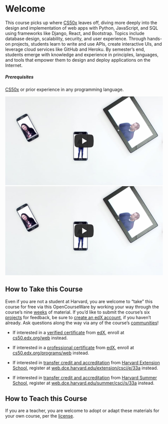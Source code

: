 # Welcome
This course picks up where [CS50x](https://cs50.harvard.edu/x/2023/) leaves off, diving more deeply into the design and implementation of web apps with Python, JavaScript, and SQL using frameworks like Django, React, and Bootstrap. Topics include database design, scalability, security, and user experience. Through hands-on projects, students learn to write and use APIs, create interactive UIs, and leverage cloud services like GitHub and Heroku. By semester’s end, students emerge with knowledge and experience in principles, languages, and tools that empower them to design and deploy applications on the Internet.

##### Prerequisites
[CS50x](https://cs50.harvard.edu/x/2023/) or prior experience in any programming language.

[![Introduction Video](Thumbnail.jpg)](https://www.youtube.com/watch?v=3oFAJtFE8YU&t=1s "Watch the Introduction Video")
<a href="https://www.youtube.com/watch?v=3oFAJtFE8YU&t=1s" target="_blank"><img src="Thumbnail.jpg" alt="Introduction Video" /></a>

## How to Take this Course
Even if you are not a student at Harvard, you are welcome to “take” this course for free via this OpenCourseWare by working your way through the course’s nine [weeks](https://cs50.harvard.edu/web/2020/weeks/) of material. If you’d like to submit the course’s six [projects](https://cs50.harvard.edu/web/2020/projects/) for feedback, be sure to [create an edX account](https://courses.edx.org/dashboard), if you haven’t already. Ask questions along the way via any of the course’s [communities](https://cs50.harvard.edu/web/2020/communities/)!

* If interested in a [verified certificate](https://www.edx.org/verified-certificate) from [edX](https://www.edx.org/), enroll at [cs50.edx.org/web](https://www.edx.org/course/cs50s-web-programming-with-python-and-javascript) instead.

* If interested in a [professional certificate](https://www.edx.org/professional-certificate) from [edX](https://www.edx.org/), enroll at [cs50.edx.org/programs/web](https://www.edx.org/professional-certificate/harvardx-computer-science-for-web-programming) instead.

* If interested in [transfer credit and accreditation](https://extension.harvard.edu/for-students/student-policies-conduct/transfer-credits-accreditation/) from [Harvard Extension School](https://extension.harvard.edu/), register at [web.dce.harvard.edu/extension/csci/e/33a](https://courses.dce.harvard.edu/?keyword=csci%20e-33a&srcdb=999999) instead.

* If interested in [transfer credit and accreditation](https://summer.harvard.edu/academic-opportunities-support/policies-and-regulations/academic-policies/transfer-credit-accreditation/) from [Harvard Summer School](https://summer.harvard.edu/), register at [web.dce.harvard.edu/summer/csci/s/33a](https://courses.dce.harvard.edu/?details&srcdb=202303&crn=34139) instead.

## How to Teach this Course
If you are a teacher, you are welcome to adopt or adapt these materials for your own course, per the [license](https://cs50.harvard.edu/web/2020/license/).